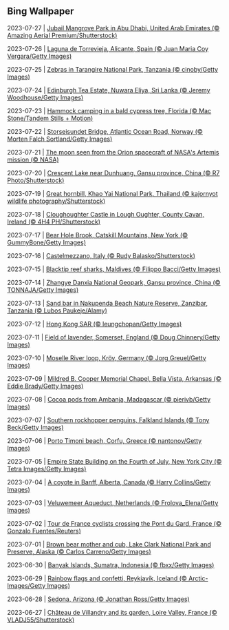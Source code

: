 ## Bing Wallpaper
2023-07-27 | [Jubail Mangrove Park in Abu Dhabi, United Arab Emirates (© Amazing Aerial Premium/Shutterstock)](./wallpaper/2023-07-27.jpg) 

2023-07-26 | [Laguna de Torrevieja, Alicante, Spain (© Juan Maria Coy Vergara/Getty Images)](./wallpaper/2023-07-26.jpg) 

2023-07-25 | [Zebras in Tarangire National Park, Tanzania (© cinoby/Getty Images)](./wallpaper/2023-07-25.jpg) 

2023-07-24 | [Edinburgh Tea Estate, Nuwara Eliya, Sri Lanka (© Jeremy Woodhouse/Getty Images)](./wallpaper/2023-07-24.jpg) 

2023-07-23 | [Hammock camping in a bald cypress tree, Florida (© Mac Stone/Tandem Stills + Motion)](./wallpaper/2023-07-23.jpg) 

2023-07-22 | [Storseisundet Bridge, Atlantic Ocean Road, Norway (© Morten Falch Sortland/Getty Images)](./wallpaper/2023-07-22.jpg) 

2023-07-21 | [The moon seen from the Orion spacecraft of NASA's Artemis mission (© NASA)](./wallpaper/2023-07-21.jpg) 

2023-07-20 | [Crescent Lake near Dunhuang, Gansu province, China (© R7 Photo/Shutterstock)](./wallpaper/2023-07-20.jpg) 

2023-07-19 | [Great hornbill, Khao Yai National Park, Thailand (© kajornyot wildlife photography/Shutterstock)](./wallpaper/2023-07-19.jpg) 

2023-07-18 | [Cloughoughter Castle in Lough Oughter, County Cavan, Ireland (© 4H4 PH/Shutterstock)](./wallpaper/2023-07-18.jpg) 

2023-07-17 | [Bear Hole Brook, Catskill Mountains, New York (© GummyBone/Getty Images)](./wallpaper/2023-07-17.jpg) 

2023-07-16 | [Castelmezzano, Italy (© Rudy Balasko/Shutterstock)](./wallpaper/2023-07-16.jpg) 

2023-07-15 | [Blacktip reef sharks, Maldives (© Filippo Bacci/Getty Images)](./wallpaper/2023-07-15.jpg) 

2023-07-14 | [Zhangye Danxia National Geopark, Gansu province, China (© TONNAJA/Getty Images)](./wallpaper/2023-07-14.jpg) 

2023-07-13 | [Sand bar in Nakupenda Beach Nature Reserve, Zanzibar, Tanzania  (© Lubos Paukeje/Alamy)](./wallpaper/2023-07-13.jpg) 

2023-07-12 | [Hong Kong SAR (© leungchopan/Getty Images)](./wallpaper/2023-07-12.jpg) 

2023-07-11 | [Field of lavender, Somerset, England (© Doug Chinnery/Getty Images)](./wallpaper/2023-07-11.jpg) 

2023-07-10 | [Moselle River loop, Kröv, Germany (© Jorg Greuel/Getty Images)](./wallpaper/2023-07-10.jpg) 

2023-07-09 | [Mildred B. Cooper Memorial Chapel, Bella Vista, Arkansas (© Eddie Brady/Getty Images)](./wallpaper/2023-07-09.jpg) 

2023-07-08 | [Cocoa pods from Ambanja, Madagascar (© pierivb/Getty Images)](./wallpaper/2023-07-08.jpg) 

2023-07-07 | [Southern rockhopper penguins, Falkland Islands (© Tony Beck/Getty Images)](./wallpaper/2023-07-07.jpg) 

2023-07-06 | [Porto Timoni beach, Corfu, Greece (© nantonov/Getty Images)](./wallpaper/2023-07-06.jpg) 

2023-07-05 | [Empire State Building on the Fourth of July, New York City (© Tetra Images/Getty Images)](./wallpaper/2023-07-05.jpg) 

2023-07-04 | [A coyote in Banff, Alberta, Canada (© Harry Collins/Getty Images)](./wallpaper/2023-07-04.jpg) 

2023-07-03 | [Veluwemeer Aqueduct, Netherlands (© Frolova_Elena/Getty Images)](./wallpaper/2023-07-03.jpg) 

2023-07-02 | [Tour de France cyclists crossing the Pont du Gard, France (© Gonzalo Fuentes/Reuters)](./wallpaper/2023-07-02.jpg) 

2023-07-01 | [Brown bear mother and cub, Lake Clark National Park and Preserve, Alaska (© Carlos Carreno/Getty Images)](./wallpaper/2023-07-01.jpg) 

2023-06-30 | [Banyak Islands, Sumatra, Indonesia (© fbxx/Getty Images)](./wallpaper/2023-06-30.jpg) 

2023-06-29 | [Rainbow flags and confetti, Reykjavík, Iceland (© Arctic-Images/Getty Images)](./wallpaper/2023-06-29.jpg) 

2023-06-28 | [Sedona, Arizona (© Jonathan Ross/Getty Images)](./wallpaper/2023-06-28.jpg) 

2023-06-27 | [Château de Villandry and its garden, Loire Valley, France (© VLADJ55/Shutterstock)](./wallpaper/2023-06-27.jpg) 


